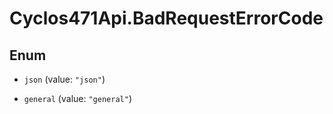 # Cyclos471Api.BadRequestErrorCode

## Enum


* `json` (value: `"json"`)

* `general` (value: `"general"`)


